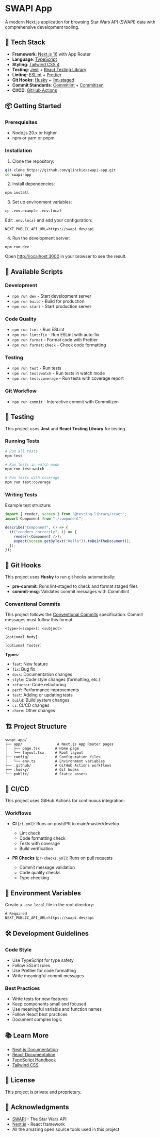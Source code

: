 # SWAPI App

A modern Next.js application for browsing Star Wars API (SWAPI) data with comprehensive development tooling.

## 🚀 Tech Stack

- **Framework**: [Next.js 16](https://nextjs.org) with App Router
- **Language**: [TypeScript](https://www.typescriptlang.org)
- **Styling**: [Tailwind CSS 4](https://tailwindcss.com)
- **Testing**: [Jest](https://jestjs.io) + [React Testing Library](https://testing-library.com/react)
- **Linting**: [ESLint](https://eslint.org) + [Prettier](https://prettier.io)
- **Git Hooks**: [Husky](https://typicode.github.io/husky) + [lint-staged](https://github.com/lint-staged/lint-staged)
- **Commit Standards**: [Commitlint](https://commitlint.js.org) + [Commitizen](https://github.com/commitizen/cz-cli)
- **CI/CD**: [GitHub Actions](https://github.com/features/actions)

## 📦 Getting Started

### Prerequisites

- Node.js 20.x or higher
- npm or yarn or pnpm

### Installation

1. Clone the repository:

```bash
git clone https://github.com/glinckio/swapi-app.git
cd swapi-app
```

2. Install dependencies:

```bash
npm install
```

3. Set up environment variables:

```bash
cp .env.example .env.local
```

Edit `.env.local` and add your configuration:

```env
NEXT_PUBLIC_API_URL=https://swapi.dev/api
```

4. Run the development server:

```bash
npm run dev
```

Open [http://localhost:3000](http://localhost:3000) in your browser to see the result.

## 📝 Available Scripts

### Development

- `npm run dev` - Start development server
- `npm run build` - Build for production
- `npm run start` - Start production server

### Code Quality

- `npm run lint` - Run ESLint
- `npm run lint:fix` - Run ESLint with auto-fix
- `npm run format` - Format code with Prettier
- `npm run format:check` - Check code formatting

### Testing

- `npm run test` - Run tests
- `npm run test:watch` - Run tests in watch mode
- `npm run test:coverage` - Run tests with coverage report

### Git Workflow

- `npm run commit` - Interactive commit with Commitizen

## 🧪 Testing

This project uses **Jest** and **React Testing Library** for testing.

### Running Tests

```bash
# Run all tests
npm test

# Run tests in watch mode
npm run test:watch

# Run tests with coverage
npm run test:coverage
```

### Writing Tests

Example test structure:

```typescript
import { render, screen } from "@testing-library/react";
import Component from "./component";

describe("Component", () => {
  it("renders correctly", () => {
    render(<Component />);
    expect(screen.getByText("Hello")).toBeInTheDocument();
  });
});
```

## 🎯 Git Hooks

This project uses **Husky** to run git hooks automatically:

- **pre-commit**: Runs lint-staged to check and format staged files
- **commit-msg**: Validates commit messages with Commitlint

### Conventional Commits

This project follows the [Conventional Commits](https://www.conventionalcommits.org/) specification. Commit messages must follow this format:

```
<type>(<scope>): <subject>

[optional body]

[optional footer]
```

**Types**:

- `feat`: New feature
- `fix`: Bug fix
- `docs`: Documentation changes
- `style`: Code style changes (formatting, etc.)
- `refactor`: Code refactoring
- `perf`: Performance improvements
- `test`: Adding or updating tests
- `build`: Build system changes
- `ci`: CI/CD changes
- `chore`: Other changes

## 🏗️ Project Structure

```
swapi-app/
├── app/                # Next.js App Router pages
│   ├── page.tsx       # Home page
│   └── layout.tsx     # Root layout
├── config/            # Configuration files
│   └── env.ts         # Environment variables
├── .github/           # GitHub Actions workflows
├── .husky/            # Git hooks
└── public/            # Static assets
```

## 🤖 CI/CD

This project uses GitHub Actions for continuous integration:

### Workflows

- **CI** (`ci.yml`): Runs on push/PR to main/master/develop
  - Lint check
  - Code formatting check
  - Tests with coverage
  - Build verification

- **PR Checks** (`pr-checks.yml`): Runs on pull requests
  - Commit message validation
  - Code quality checks
  - Type checking

## 📄 Environment Variables

Create a `.env.local` file in the root directory:

```env
# Required
NEXT_PUBLIC_API_URL=https://swapi.dev/api
```

## 🛠️ Development Guidelines

### Code Style

- Use TypeScript for type safety
- Follow ESLint rules
- Use Prettier for code formatting
- Write meaningful commit messages

### Best Practices

- Write tests for new features
- Keep components small and focused
- Use meaningful variable and function names
- Follow React best practices
- Document complex logic

## 📚 Learn More

- [Next.js Documentation](https://nextjs.org/docs)
- [React Documentation](https://react.dev)
- [TypeScript Handbook](https://www.typescriptlang.org/docs/)
- [Tailwind CSS](https://tailwindcss.com/docs)

## 📝 License

This project is private and proprietary.

## 🙏 Acknowledgments

- [SWAPI](https://swapi.dev) - The Star Wars API
- [Next.js](https://nextjs.org) - React framework
- All the amazing open source tools used in this project
